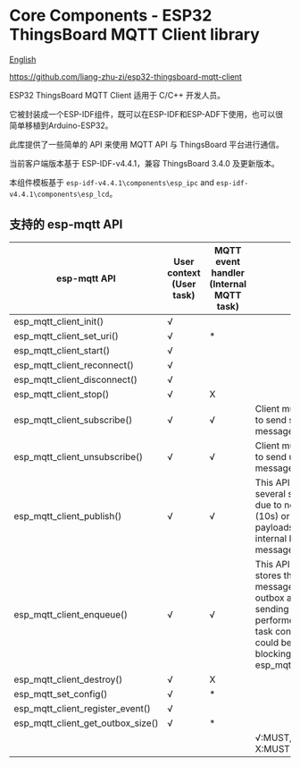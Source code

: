 # Core Components - ESP32 ThingsBoard MQTT Client library

[English](./README.md)

<https://github.com/liang-zhu-zi/esp32-thingsboard-mqtt-client>

ESP32 ThingsBoard MQTT Client 适用于 C/C++ 开发人员。

它被封装成一个ESP-IDF组件，既可以在ESP-IDF和ESP-ADF下使用，也可以很简单移植到Arduino-ESP32。

此库提供了一些简单的 API 来使用 MQTT API 与 ThingsBoard 平台进行通信。

当前客户端版本基于 ESP-IDF-v4.4.1，兼容 ThingsBoard 3.4.0 及更新版本。

本组件模板基于 `esp-idf-v4.4.1\components\esp_ipc` and `esp-idf-v4.4.1\components\esp_lcd`。

## 支持的 esp-mqtt API

| esp-mqtt API                      | User context<br/>(User task) | MQTT event handler<br/>(Internal MQTT task) | Memo                                                                                                                                                                                                                                   |
|-----------------------------------|------------------------------|---------------------------------------------|----------------------------------------------------------------------------------------------------------------------------------------------------------------------------------------------------------------------------------------|
| esp_mqtt_client_init()            | √                            |                                             |                                                                                                                                                                                                                                        |
| esp_mqtt_client_set_uri()         | √                            | *                                           |                                                                                                                                                                                                                                        |
| esp_mqtt_client_start()           | √                            |                                             |                                                                                                                                                                                                                                        |
| esp_mqtt_client_reconnect()       | √                            |                                             |                                                                                                                                                                                                                                        |
| esp_mqtt_client_disconnect()      | √                            |                                             |                                                                                                                                                                                                                                        |
| esp_mqtt_client_stop()            | √                            | X                                           |                                                                                                                                                                                                                                        |
| esp_mqtt_client_subscribe()       | √                            | √                                           | Client must be connected to send subscribe message                                                                                                                                                                                     |
| esp_mqtt_client_unsubscribe()     | √                            | √                                           | Client must be connected to send unsubscribe message                                                                                                                                                                                   |
| esp_mqtt_client_publish()         | √                            | √                                           | This API might block for several seconds, either due to network timeout (10s) or if publishing payloads longer than internal buffer (due to message fragmentation)                                                                     |
| esp_mqtt_client_enqueue()         | √                            | √                                           | This API generates and stores the publish message into the internal outbox and the actual sending to the network is performed in the mqtt-task context. Thus, it could be used as a non blocking version of esp_mqtt_client_publish(). |
| esp_mqtt_client_destroy()         | √                            | X                                           |                                                                                                                                                                                                                                        |
| esp_mqtt_set_config()             | √                            | *                                           |                                                                                                                                                                                                                                        |
| esp_mqtt_client_register_event()  | √                            |                                             |                                                                                                                                                                                                                                        |
| esp_mqtt_client_get_outbox_size() | √                            | *                                           |                                                                                                                                                                                                                                        |
|                                   |                              |                                             | √:MUST, *:SHOULD, X:MUST NOT                                                                                                                                                                                                           |
